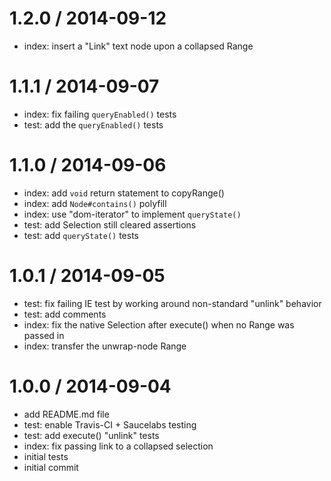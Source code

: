 
1.2.0 / 2014-09-12
==================

 * index: insert a "Link" text node upon a collapsed Range

1.1.1 / 2014-09-07
==================

 * index: fix failing `queryEnabled()` tests
 * test: add the `queryEnabled()` tests

1.1.0 / 2014-09-06
==================

 * index: add `void` return statement to copyRange()
 * index: add `Node#contains()` polyfill
 * index: use "dom-iterator" to implement `queryState()`
 * test: add Selection still cleared assertions
 * test: add `queryState()` tests

1.0.1 / 2014-09-05
==================

 * test: fix failing IE test by working around non-standard "unlink" behavior
 * test: add comments
 * index: fix the native Selection after execute() when no Range was passed in
 * index: transfer the unwrap-node Range

1.0.0 / 2014-09-04
==================

 * add README.md file
 * test: enable Travis-CI + Saucelabs testing
 * test: add execute() "unlink" tests
 * index: fix passing link to a collapsed selection
 * initial tests
 * initial commit
